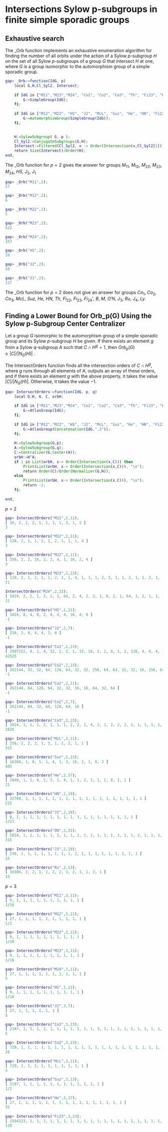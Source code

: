 # Intersections Sylow p-subgroups in finite simple sporadic groups


## Exhaustive search

The _Orb function implements an exhaustive enumeration algorithm for finding the number of all orbits under the action of a Sylow $p$-subgroup $H$ on the set of all Sylow $p$-subgroups of a group $G$ that intersect $H$ at one, where $G$ is a group isomorphic to the automorphism group of a simple sporadic group.


```gap
gap> _Orb:=function(IdG, p)
	local G,H,Cl_Syl2, Intersect;
	
	if IdG in ["M11","M23","M24", "Co1", "Co2", "Co3", "Th", "Fi23", "B", "M", "J1",  "Ru", "J4", "Ly", "B", "M"] then
		G:=SimpleGroup(IdG);
	fi;
	
	if IdG in ["M12","M22",	"HS", "J2", "McL", "Suz", "He", "HN", "Fi22", "Fi24", "ON", "J3"] then
		G:=AutomorphismGroup(SimpleGroup(IdG));
	fi;
	

	H:=SylowSubgroup( G, p );
	Cl_Syl2:=ConjugateSubgroups(G,H);
	Intersect:=Filtered(Cl_Syl2, x -> Order(Intersection(x,Cl_Syl2[1]))=1 );;
	return Size(Intersect)/Order(H);
end;
```

The \_Orb function for $p=2$ gives the answer for groups $M_{11}$, $M_{12}$, $M_{22}$, $M_{23}$, $M_{24}$, $HS$, $J_{2}$, $J_1$
```gap
gap> _Orb("M11",2);
27
```

```gap
gap> _Orb("M12",2);
6
```
```gap
gap> _Orb("M22",2);
5
```
```gap
gap> _Orb("M23",2);
522
```

```gap
gap> _Orb("M24",2);
163
```
```gap
gap> _Orb("HS",2);
39
```
```gap
gap> _Orb("J2",2);
10
```

```gap
gap> _Orb("J1",2);
127
```



The \_Orb function for $p=2$ does not give an answer for groups $Co_1$, $Co_2$, $Co_3$, $McL$, $Suz$, $He$, $HN$, $Th$,	$Fi_{22}$, $Fi_{23}$, $Fi_{24}'$, $B$, $M$, $O'N$, $J_3$, $Ru$, $J_4$, $Ly$. 


## Finding a Lower Bound for Orb_p(G) Using the Sylow p-Subgroup Center Centralizer

Let a group $G$ isomorphic to the automorphism group of a simple sporadic group and its Sylow $p$-subgroup $H$ be given. If there exists an element $g$ from a Sylow $q$-subgroup $A$ such that $C\cap H^g=1$, then $Orb_p(G)\ge |C|/|N_G(H)|$ .

The IntersectOrders function finds all the intersection orders of $C\cap H^g$, where $g$ runs through all elements of $A$, outputs an array of these orders, and if there exists an element $g$ with the above property, it takes the value $|C |/|N_G(H)|$. Otherwise, it takes the value $-1$.  

```gap
gap> IntersectOrders:=function(IdG, p, q)
	local G,H, A, C, orbH;
	
	if IdG in ["M11","M23","M24", "Co1", "Co2", "Co3", "Th", "Fi23", "B", "M", "J1",  "Ru", "J4", "Ly", "B", "M"] then
		G:=AtlasGroup(IdG);
	fi;
	
	if IdG in ["M12","M22",	"HS", "J2", "McL", "Suz", "He", "HN", "Fi22", "Fi24", "ON", "J3"] then
		G:=AtlasGroup(Concatenation(IdG,".2"));
	fi;
	
	H:=SylowSubgroup(G,p);
	A:=SylowSubgroup(G,q);
	C:=Centralizer(G,Center(H));
	orbH:=H^A;
	if 1 in List(orbH, x-> Order(Intersection(x,C))) then 
		Print(List(orbH, x-> Order(Intersection(x,C))), "\n");
		return Order(C)/Order(Normalizer(G,H));
	else
		Print(List(orbH, x-> Order(Intersection(x,C))), "\n");
		return -1;
	fi;
	
end;
```

$p=2$

```gap
gap> IntersectOrders("M11",2,11);
[ 16, 2, 1, 2, 1, 1, 1, 1, 2, 1, 2 ]
3
```

```gap
gap> IntersectOrders("M12",2,11);
[ 128, 2, 1, 1, 2, 2, 2, 1, 1, 1, 4 ]
3
```

```gap
gap> IntersectOrders("M22",2,11);
[ 256, 2, 2, 16, 2, 2, 4, 1, 16, 2, 4 ]
3
```

```gap
gap> IntersectOrders("M23",2,23);
[ 128, 2, 1, 2, 1, 1, 2, 1, 1, 4, 1, 1, 1, 2, 2, 1, 1, 2, 1, 1, 2, 1, 1 ]
21
```

```gap
IntersectOrders("M24",2,23);
[ 1024, 2, 2, 1, 2, 2, 1, 64, 2, 4, 2, 2, 1, 8, 2, 1, 64, 1, 2, 1, 1, 1, 4 ]
21
```

```gap
gap> IntersectOrders("HS",2,11);
[ 1024, 8, 4, 8, 2, 8, 4, 4, 16, 4, 8 ]
-1
```

```gap
gap> IntersectOrders("J2",2,7);
[ 256, 2, 8, 4, 4, 2, 8 ]
-1
```

```gap
gap> IntersectOrders("Co1",2,23);
[ 2097152, 4, 1, 4, 32, 2, 2, 1, 32, 16, 2, 2, 8, 1, 2, 128, 4, 4, 4, 32, 4, 1, 4 ]
42525
```

```gap
gap> IntersectOrders("Co2",2,23);
[ 262144, 32, 32, 64, 128, 64, 32, 32, 256, 64, 64, 32, 32, 16, 256, 64, 64, 256, 32, 64, 64, 16, 32 ]
-1
```

```gap
gap> IntersectOrders("Co2",2,11);
[ 262144, 64, 128, 64, 32, 32, 16, 16, 64, 32, 64 ]
-1
```

```gap
gap> IntersectOrders("Co2",2,7);
[ 262144, 64, 32, 64, 128, 64, 16 ]
-1
```

```gap
gap> IntersectOrders("Co3",2,23);
[ 1024, 1, 1, 1, 2, 1, 1, 1, 2, 2, 1, 4, 2, 1, 2, 2, 2, 1, 1, 1, 1, 1, 2 ]
2835
```

```gap
gap> IntersectOrders("McL",2,11);
[ 256, 2, 2, 2, 1, 2, 1, 1, 2, 1, 1 ]
315
```

```gap
gap> IntersectOrders("Suz",2,13);
[ 16384, 1, 8, 1, 1, 4, 1, 2, 16, 2, 1, 8, 2 ]
405
```

```gap
gap> IntersectOrders("He",2,17);
[ 2048, 1, 1, 4, 1, 2, 1, 4, 1, 1, 2, 1, 1, 2, 8, 1, 1 ]
21
```

```gap
gap> IntersectOrders("HN",2,19);
[ 32768, 1, 1, 1, 1, 1, 1, 1, 1, 1, 1, 1, 1, 1, 1, 1, 1, 1, 1 ]
225
```

```gap
gap> IntersectOrders("J1",2,19);
[ 8, 1, 1, 1, 1, 1, 1, 1, 1, 1, 1, 1, 1, 1, 1, 1, 1, 1, 1 ]
1/21

```

```gap
gap> IntersectOrders("ON",2,31);
[ 1024, 1, 1, 1, 1, 1, 1, 1, 1, 1, 1, 1, 1, 1, 1, 1, 1, 1, 2, 1, 1, 1, 1, 1, 1, 1, 1, 1, 1, 1, 1 ]
315
```
```gap
gap> IntersectOrders("J3",2,19);
[ 256, 1, 1, 1, 1, 1, 1, 1, 1, 2, 1, 1, 1, 1, 1, 1, 1, 1, 1 ]
15
```
```gap
gap> IntersectOrders("Ru",2,13);
[ 16384, 2, 2, 1, 1, 2, 2, 1, 2, 1, 1, 2, 1 ]
15
```

$p=3$

```gap
gap> IntersectOrders("M11",3,11);
[ 9, 1, 1, 1, 1, 1, 1, 1, 1, 1, 1 ]
1/16
```

```gap
gap> IntersectOrders("M12",3,11);
[ 27, 1, 1, 1, 1, 1, 1, 1, 1, 1, 1 ]
1/2
```

```gap
gap> IntersectOrders("M22",3,11);
[ 9, 1, 1, 1, 1, 1, 1, 1, 1, 1, 1 ]
1/16
```

```gap
gap> IntersectOrders("M23",3,11);
[ 9, 1, 1, 1, 1, 1, 1, 1, 1, 1, 1 ]
1/16
```

```gap
gap> IntersectOrders("M24",3,11);
[ 27, 1, 1, 1, 1, 1, 1, 1, 1, 1, 1 ]
5
```

```gap
gap> IntersectOrders("HS",3,11);
[ 9, 1, 1, 1, 1, 1, 1, 1, 1, 1, 1 ]
1/16
```

```gap
gap> IntersectOrders("J2",3,7);
[ 27, 1, 1, 1, 1, 1, 1 ]
5
```

```gap
gap> IntersectOrders("Co3",3,23);
[ 2187, 1, 1, 1, 1, 1, 1, 1, 1, 1, 1, 1, 3, 1, 1, 1, 1, 1, 1, 1, 1, 1, 1 ]
5
```
```gap
gap> IntersectOrders("Co2",3,23);
[ 729, 1, 1, 1, 1, 1, 1, 1, 1, 1, 1, 1, 1, 1, 1, 1, 1, 1, 1, 1, 1, 1, 1 ]
20
```

```gap
gap> IntersectOrders("McL",3,11);
[ 729, 1, 1, 1, 1, 1, 1, 1, 1, 1, 1 ]
5
```

```gap
gap> IntersectOrders("Suz",3,13);
[ 2187, 1, 1, 1, 1, 1, 1, 1, 1, 1, 1, 1, 1 ]
1/2
```

```gap
gap> IntersectOrders("He",3,17);
[ 27, 1, 1, 1, 1, 1, 1, 1, 1, 1, 1, 1, 1, 1, 1, 1, 1 ]
35

```


```gap
gap> IntersectOrders("Fi23",3,23);
[ 1594323, 1, 1, 1, 1, 1, 1, 1, 1, 1, 1, 1, 1, 1, 1, 1, 1, 1, 1, 1, 1, 1, 1 ]
128
```


